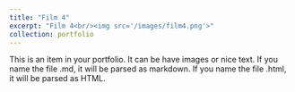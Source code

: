 ```yaml
---
title: "Film 4"
excerpt: "Film 4<br/><img src='/images/film4.png'>"
collection: portfolio
---
```


This is an item in your portfolio. It can be have images or nice text. If you name the file .md, it will be parsed as markdown. If you name the file .html, it will be parsed as HTML. 
